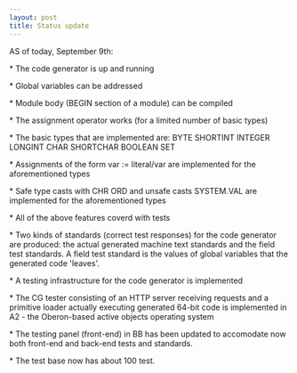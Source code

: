 ```yaml
---
layout: post
title: Status update
---
```



AS of today, September 9th:

\* The code generator is up and running

\* Global variables can be addressed

\* Module body \(BEGIN section of a module\) can be compiled

\* The assignment operator works \(for a limited number of basic types\)

\* The basic types that are implemented are: BYTE SHORTINT INTEGER LONGINT CHAR SHORTCHAR BOOLEAN SET

\* Assignments of the form var := literal/var are implemented for the aforementioned types

\* Safe type casts with CHR ORD and unsafe casts SYSTEM\.VAL are implemented for the aforementioned types

\* All of the above features coverd with tests

\* Two kinds of standards \(correct test responses\) for the code generator are produced: the actual generated machine text standards and the field test standards\. A field test standard is the values of global variables that the generated code 'leaves'\.

\* A testing infrastructure for the code generator is implemented

\* The CG tester consisting of an HTTP server receiving requests and a primitive loader actually executing generated 64\-bit code is implemented in A2 \- the Oberon\-based active objects operating system

\* The testing panel \(front\-end\) in BB has been updated to accomodate now both front\-end and back\-end tests and standards\.

\* The test base now has about 100 test\.

